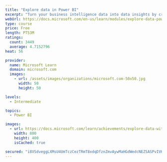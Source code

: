 ```yaml
---
title: "Explore data in Power BI"
excerpt: "Turn your business intelligence data into data insights by creating and configuring Power BI dashboards."
webUrl: https://docs.microsoft.com/en-us/learn/modules/explore-data-power-bi/
type: course
price: Free
length: PT53M
ratings:
  count: 3449
  average: 4.7152796
heat: 56

provider:
  name: Microsoft Learn
  domain: microsoft.com
  images:
    - url: /assets/images/organizations/microsoft.com-50x50.jpg
      width: 50
      height: 50

levels:
  - Intermediate

topics:
  - Power BI

images:
  - url: https://docs.microsoft.com/learn/achievements/explore-data-with-power-bi-desktop-social.png
    width: 800
    height: 400
    isCached: true

secured: "i8VSdveggLXMsU4UmTczCezTRmT8xdqDfznZmvAywMaHGdWedcNEZSASPvIVHz0ZTeoFGPJq6WhXKvpighT5KlEEYqaG0BzhqfNB/I8Cy6F9FKF/V+XqpQkG+nnfeTcPVowDXKVGGC1lE1kcBvlGYiDyr29xk7zoJmdkRi0soH836cFvIyc8Y6mUAcw/SIkfyXRwPT720GggdHvXyf1Yz8LYUqCbE7LOo+WqhfiQ2eT5qsxlzywQKe+dxianNPp/hpbY0YDPy18vrG71w8i+g3tRm/ulhVC6IM9HBNkcA+8CQPjY3QSwmMfP55Z6PiF5Dt3vHjv5TEp831Wskpj80FiYmg1tD0waepm3XRDw20TPfdb1lpvqcF22Uk3BMRNGPQ4KeK0DUUg4IiTy6uT0EfJrw7fgwhuD0dUA/hIBIbI=;ENG0l/xKp/rUkGIYRkTEUQ=="
---
```


